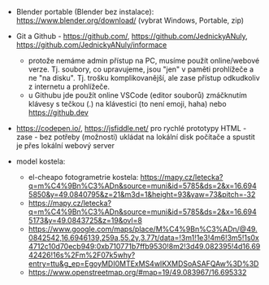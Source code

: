 - Blender portable (Blender bez instalace): https://www.blender.org/download/ (vybrat Windows, Portable, zip)

- Git a Github - https://github.com/, https://github.com/JednickyANuly, https://github.com/JednickyANuly/informace
    - protože nemáme admin přístup na PC, musíme použít online/webové verze. Tj. soubory, co upravujeme, jsou "jen" v paměti prohlížeče a ne "na disku". Tj. trošku komplikovanější, ale zase přístup odkudkoliv z internetu a prohlížeče.
    - u Githubu jde použít online VSCode (editor souborů) zmáčknutím klávesy s tečkou (.) na klávestici  (to není emoji, haha) nebo https://github.dev

- https://codepen.io/, https://jsfiddle.net/ pro rychlé prototypy HTML - zase - bez potřeby (možnosti) ukládat na lokální disk počítače a spustit je přes lokální webový server

- model kostela:
    - el-cheapo fotogrametrie kostela: https://mapy.cz/letecka?q=m%C4%9Bn%C3%ADn&source=muni&id=5785&ds=2&x=16.6945850&y=49.0840795&z=21&m3d=1&height=93&yaw=73&pitch=-32
    - https://mapy.cz/letecka?q=m%C4%9Bn%C3%ADn&source=muni&id=5785&ds=2&x=16.6945173&y=49.0843725&z=19&ovl=8
    - https://www.google.com/maps/place/M%C4%9Bn%C3%ADn/@49.0842542,16.6946139,259a,55.2y,3.77t/data=!3m1!1e3!4m6!3m5!1s0x4712c10d70ecb949:0xb710771b7ffb9530!8m2!3d49.082395!4d16.6942426!16s%2Fm%2F07k5why?entry=ttu&g_ep=EgoyMDI0MTExMS4wIKXMDSoASAFQAw%3D%3D
    - https://www.openstreetmap.org/#map=19/49.083967/16.695332

